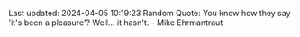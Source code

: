 Last updated: 2024-04-05 10:19:23
Random Quote: You know how they say 'it's been a pleasure'? Well... it hasn't. - Mike Ehrmantraut
